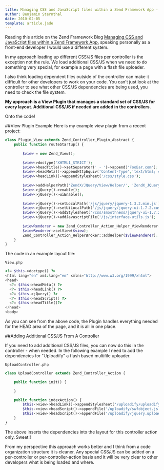 ```yaml
---
title: Managing CSS and JavaScript files within a Zend Framework App - A Different Approach - View Plugin
author: Benjamin Sternthal
date: 2010-02-05
template: article.jade
---
```


Reading this article on the Zend Framework Blog <a href="http://devzone.zend.com/article/11760-Managing-CSS-and-JavaScript-files-within-a-Zend-Framework-App">Managing CSS and JavaScript files within a Zend Framework App</a>, speaking personally as a front-end developer I would use a different system.

In my approach loading up different CSS/JS files per controller is the exception not the rule. We load additional CSS/JS when we need to do something very special, for example a page with a flash file uploader. 

I also think loading dependent files outside of the controller  can make it difficult for other developers to work on your code.  You can't just look at the controller to see what other CSS/JS dependencies are being used, you need to check the file system.

**My approach is a View Plugin that manages a standard set of CSS/JS for every layout. Additional CSS/JS if needed are added in the controllers.**

Onto the code!

<span class="more"></span>


##View Plugin Example
Here is my example view plugin from a recent project: 


```php
class Plugin_View extends Zend_Controller_Plugin_Abstract {
    public function routeStartup() {
        
        $view = new Zend_View();
        
        $view->doctype('XHTML1_STRICT');
        $view->headTitle()->setSeparator(' - ')->append('FooBar.com');
        $view->headMeta()->appendHttpEquiv('Content-Type','text/html; charset=utf-8');
        $view->headLink()->appendStylesheet('/css/style.css');
        
        $view->addHelperPath('ZendX/JQuery/View/Helper/', 'ZendX_JQuery_View_Helper');
        $view->jQuery()->enable(); 
        $view->jQuery()->uiEnable();  
        
        $view->jQuery()->setLocalPath('/js/jquery/jquery-1.3.2.min.js');
        $view->jQuery()->setUiLocalPath('/js/jquery/jquery-ui-1.7.2.custom.min.js');  
        $view->jQuery()->addStylesheet('/css/smoothness/jquery-ui-1.7.2.custom.css');
        $view->jQuery()->addJavascriptFile('/js/interface-utils.js');
           
        $viewRenderer = new Zend_Controller_Action_Helper_ViewRenderer();
        $viewRenderer->setView($view);  
        Zend_Controller_Action_HelperBroker::addHelper($viewRenderer);
    }
}
```


The code in an example layout file:

`View.php`

```php
<?= $this->doctype() ?>
<html lang="en" xml:lang="en" xmlns="http://www.w3.org/1999/xhtml">
<head>  
  <?= $this->headMeta() ?>
  <?= $this->headLink() ?>
  <?= $this->jQuery() ?>        
  <?= $this->headScript() ?> 
  <?= $this->headTitle()?> 
</head> 
<body>
```

As you can see from the above code, the Plugin handles everything needed for the HEAD area of the page, and it is all in one place.

##Adding Additional CSS/JS From A Controller

If you need to add additional CSS/JS files, you can now do this in the controller - when needed. In the following example I need to add the dependencies for "Uploadify" a flash based multifile uploader.

`UploadController.php` 


```php
class UploadController extends Zend_Controller_Action {

    public function init() {    
    
    }

    public function indexAction() {
        $this->view->headLink()->appendStylesheet('/uploadify/uploadify.css');
        $this->view->headScript()->appendFile('/uploadify/swfobject.js');
        $this->view->headScript()->appendFile('/uploadify/jquery.uploadify.v2.1.0.min.js');          
    }
}
```

The above inserts the dependencies into the layout for this controller action only. Sweet!!

From my perspective this approach works better and I think from a code organization structure it is cleaner. Any special CSS/JS can be added on a per-controller or  per-controller-action basis and it will be very clear to other developers what is being loaded and where.


